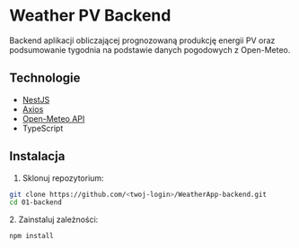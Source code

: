 # Weather PV Backend

Backend aplikacji obliczającej prognozowaną produkcję energii PV oraz podsumowanie tygodnia na podstawie danych pogodowych z Open-Meteo.

## Technologie

- [NestJS](https://nestjs.com/)
- [Axios](https://axios-http.com/)
- [Open-Meteo API](https://open-meteo.com/)
- TypeScript

## Instalacja

1. Sklonuj repozytorium:
```bash
git clone https://github.com/<twoj-login>/WeatherApp-backend.git
cd 01-backend
```
2️. Zainstaluj zależności:
```bash
npm install
```
